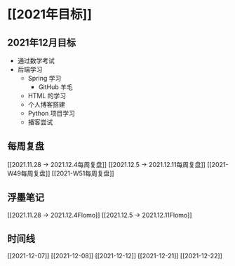 # [[2021年目标]]

## 2021年12月目标
- 通过数学考试
- 后端学习
	- Spring 学习
		- GitHub 羊毛
	- HTML 的学习
	- 个人博客搭建
	- Python 项目学习
	- 播客尝试


## 每周复盘
[[2021.11.28 -> 2021.12.4每周复盘]]
[[2021.12.5 -> 2021.12.11每周复盘]]
[[2021-W49每周复盘]]
[[2021-W51每周复盘]]

## 浮墨笔记
[[2021.11.28 -> 2021.12.4Flomo]]
[[2021.12.5 -> 2021.12.11Flomo]]

## 时间线
[[2021-12-07]]
[[2021-12-08]]
[[2021-12-12]]
[[2021-12-21]]
[[2021-12-22]]
